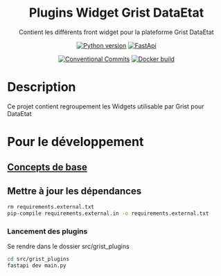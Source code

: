 <h1 align="center" style="border-bottom: none">
    <div>
        Plugins Widget Grist DataEtat
    </div>
</h1>

<p align="center">
    Contient les différents front widget pour la plateforme Grist DataEtat<br/>
</p>

<div align="center">
 
[![Python version](https://img.shields.io/badge/python-3.12.6-blue?logo=python)](https://www.python.org/downloads/release/python-3126/)
[![FastApi](https://img.shields.io/badge/FastAPI-0.115.5-blue?logo=fastapi)](https://fastapi.tiangolo.com/)

[![Conventional Commits](https://img.shields.io/badge/Conventional%20Commits-1.0.0-green.svg)](https://conventionalcommits.org)
[![Docker build](https://img.shields.io/badge/docker-automated-informational)](https://docs.docker.com/compose/)

</div>



# Description

Ce projet contient regroupement les Widgets utilisable par Grist pour DataEtat


# Pour le développement

## [Concepts de base](./../.markdowns/installation_venv_for_application.md)

## Mettre à jour les dépendances

```bash
rm requirements.external.txt
pip-compile requirements.external.in -o requirements.external.txt
```

### Lancement des plugins 

Se rendre dans le dossier src/grist_plugins

```bash
cd src/grist_plugins
fastapi dev main.py 
```
